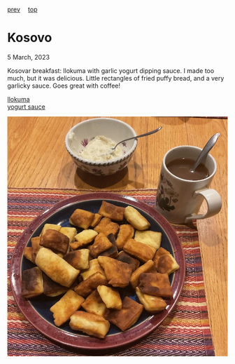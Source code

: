 [prev](south_korea.md)&emsp;
[top](../index.md)&emsp;
# Kosovo
<meta property="og:image" content="images/kosovo.png"/>
5 March, 2023

Kosovar breakfast: llokuma with garlic yogurt dipping sauce. I made
too much, but it was delicious. Little rectangles of fried puffy
bread, and a very garlicky sauce. Goes great with coffee!

[llokuma](https://www.wanderlust.co.uk/content/6-kosovan-recipes-by-elizabeth-gowing/)<br/>
[yogurt sauce](https://www.food.com/recipe/garlic-yogurt-sauce-392372)

![breakfast](images/kosovo.jpeg)
